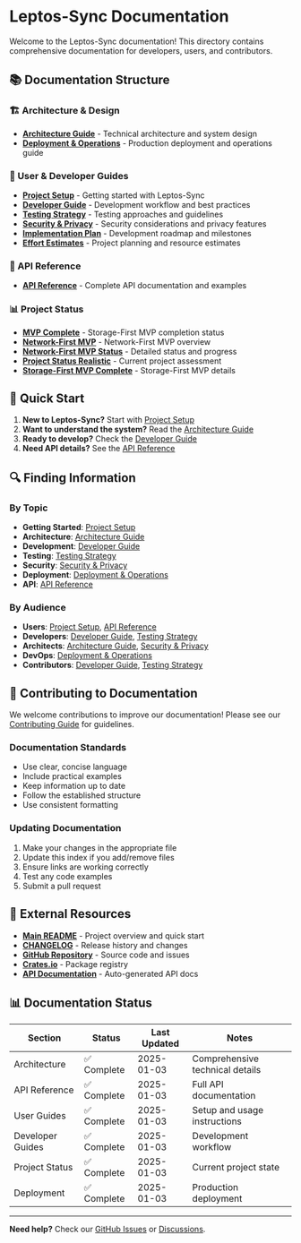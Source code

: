 # Leptos-Sync Documentation

Welcome to the Leptos-Sync documentation! This directory contains comprehensive documentation for developers, users, and contributors.

## 📚 Documentation Structure

### 🏗️ Architecture & Design
- **[Architecture Guide](architecture.md)** - Technical architecture and system design
- **[Deployment & Operations](deployment-operations.md)** - Production deployment and operations guide

### 📖 User & Developer Guides
- **[Project Setup](guides/project-setup.md)** - Getting started with Leptos-Sync
- **[Developer Guide](guides/developer-guide.md)** - Development workflow and best practices
- **[Testing Strategy](guides/testing-strategy.md)** - Testing approaches and guidelines
- **[Security & Privacy](guides/security-privacy.md)** - Security considerations and privacy features
- **[Implementation Plan](guides/implementation-plan.md)** - Development roadmap and milestones
- **[Effort Estimates](guides/effort-estimates.md)** - Project planning and resource estimates

### 🔌 API Reference
- **[API Reference](api/api-reference.md)** - Complete API documentation and examples

### 📊 Project Status
- **[MVP Complete](status/MVP_COMPLETE.md)** - Storage-First MVP completion status
- **[Network-First MVP](status/NETWORK_FIRST_MVP_README.md)** - Network-First MVP overview
- **[Network-First MVP Status](status/NETWORK_FIRST_MVP_STATUS.md)** - Detailed status and progress
- **[Project Status Realistic](status/PROJECT_STATUS_REALISTIC.md)** - Current project assessment
- **[Storage-First MVP Complete](status/STORAGE_FIRST_MVP_COMPLETE.md)** - Storage-First MVP details

## 🚀 Quick Start

1. **New to Leptos-Sync?** Start with [Project Setup](guides/project-setup.md)
2. **Want to understand the system?** Read the [Architecture Guide](architecture.md)
3. **Ready to develop?** Check the [Developer Guide](guides/developer-guide.md)
4. **Need API details?** See the [API Reference](api/api-reference.md)

## 🔍 Finding Information

### By Topic
- **Getting Started**: [Project Setup](guides/project-setup.md)
- **Architecture**: [Architecture Guide](architecture.md)
- **Development**: [Developer Guide](guides/developer-guide.md)
- **Testing**: [Testing Strategy](guides/testing-strategy.md)
- **Security**: [Security & Privacy](guides/security-privacy.md)
- **Deployment**: [Deployment & Operations](deployment-operations.md)
- **API**: [API Reference](api/api-reference.md)

### By Audience
- **Users**: [Project Setup](guides/project-setup.md), [API Reference](api/api-reference.md)
- **Developers**: [Developer Guide](guides/developer-guide.md), [Testing Strategy](guides/testing-strategy.md)
- **Architects**: [Architecture Guide](architecture.md), [Security & Privacy](guides/security-privacy.md)
- **DevOps**: [Deployment & Operations](deployment-operations.md)
- **Contributors**: [Developer Guide](guides/developer-guide.md), [Testing Strategy](guides/testing-strategy.md)

## 📝 Contributing to Documentation

We welcome contributions to improve our documentation! Please see our [Contributing Guide](../../CONTRIBUTING.md) for guidelines.

### Documentation Standards
- Use clear, concise language
- Include practical examples
- Keep information up to date
- Follow the established structure
- Use consistent formatting

### Updating Documentation
1. Make your changes in the appropriate file
2. Update this index if you add/remove files
3. Ensure links are working correctly
4. Test any code examples
5. Submit a pull request

## 🔗 External Resources

- **[Main README](../../README.md)** - Project overview and quick start
- **[CHANGELOG](../../CHANGELOG.md)** - Release history and changes
- **[GitHub Repository](https://github.com/cloud-shuttle/leptos-sync)** - Source code and issues
- **[Crates.io](https://crates.io/crates/leptos-sync-core)** - Package registry
- **[API Documentation](https://docs.rs/leptos-sync-core)** - Auto-generated API docs

## 📊 Documentation Status

| Section | Status | Last Updated | Notes |
|---------|--------|--------------|-------|
| Architecture | ✅ Complete | 2025-01-03 | Comprehensive technical details |
| API Reference | ✅ Complete | 2025-01-03 | Full API documentation |
| User Guides | ✅ Complete | 2025-01-03 | Setup and usage instructions |
| Developer Guides | ✅ Complete | 2025-01-03 | Development workflow |
| Project Status | ✅ Complete | 2025-01-03 | Current project state |
| Deployment | ✅ Complete | 2025-01-03 | Production deployment |

---

**Need help?** Check our [GitHub Issues](https://github.com/cloud-shuttle/leptos-sync/issues) or [Discussions](https://github.com/cloud-shuttle/leptos-sync/discussions).
